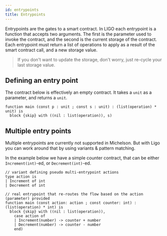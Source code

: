 ```yaml
---
id: entrypoints
title: Entrypoints
---
```


Entrypoints are the gates to a smart contract. In LIGO each entrypoint is a function that accepts two arguments. The first is the parameter used to invoke the contract, and the second is the current storage of the contract. Each entrypoint must return a list of operations to apply as a result of the smart contract call, and a new storage value.

> If you don't want to update the storage, don't worry, just re-cycle your last storage value.

## Defining an entry point

The contract below is effectively an empty contract. It takes a `unit` as a parameter, and returns a `unit`.

<!--DOCUSAURUS_CODE_TABS-->
<!--Pascaligo-->
```pascaligo
function main (const p : unit ; const s : unit) : (list(operation) * unit) is
  block {skip} with ((nil : list(operation)), s)
```
<!--END_DOCUSAURUS_CODE_TABS-->

## Multiple entry points

Multiple entrypoints are currently not supported in Michelson. But with Ligo you can work around that by using variants & pattern matching.

In the example below we have a simple counter contract, that can be either `Increment(int)`-ed, or `Decrement(int)`-ed.

<!--DOCUSAURUS_CODE_TABS-->
<!--Pascaligo-->
```pascaligo
// variant defining pseudo multi-entrypoint actions
type action is
| Increment of int
| Decrement of int

// real entrypoint that re-routes the flow based on the action (parameter) provided
function main (const action: action ; const counter: int) : (list(operation) * int) is
  block {skip} with ((nil : list(operation)),
    case action of
    | Increment(number) -> counter + number
    | Decrement(number) -> counter - number
    end)
```


<!--END_DOCUSAURUS_CODE_TABS-->
